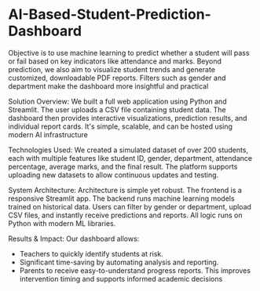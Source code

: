 # AI-Based-Student-Prediction-Dashboard
Objective is to use machine learning to predict whether a student will pass or fail based on key indicators like attendance and marks. Beyond prediction, we also aim to visualize student trends and generate customized, downloadable PDF reports. Filters such as gender and department make the dashboard more insightful and practical

Solution Overview:
We built a full web application using Python and Streamlit. The user uploads a CSV file containing student data. The dashboard then provides interactive visualizations, prediction results, and individual report cards. It's simple, scalable, and can be hosted using modern AI infrastructure

Technologies Used:
We created a simulated dataset of over 200 students, each with multiple features like student ID, gender, department, attendance percentage, average marks, and the final result. The platform supports uploading new datasets to allow continuous updates and testing.

System Architecture:
Architecture is simple yet robust. The frontend is a responsive Streamlit app. The backend runs machine learning models trained on historical data. Users can filter by gender or department, upload CSV files, and instantly receive predictions and reports. All logic runs on Python with modern ML libraries.

Results & Impact:
Our dashboard allows:
-	Teachers to quickly identify students at risk.
-	Significant time-saving by automating analysis and reporting.
-	Parents to receive easy-to-understand progress reports.
This improves intervention timing and supports informed academic decisions


